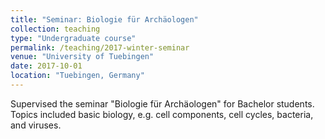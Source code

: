 ```yaml
---
title: "Seminar: Biologie für Archäologen"
collection: teaching
type: "Undergraduate course"
permalink: /teaching/2017-winter-seminar
venue: "University of Tuebingen"
date: 2017-10-01
location: "Tuebingen, Germany"
---
```


Supervised the seminar "Biologie für Archäologen" for Bachelor students. Topics included basic biology, e.g. cell components, 
cell cycles, bacteria, and viruses.    